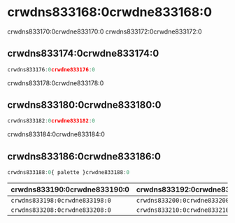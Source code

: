 # crwdns833168:0crwdne833168:0

<p class="description">crwdns833170:0crwdne833170:0 crwdns833172:0crwdne833172:0</p>

## crwdns833174:0crwdne833174:0

```jsx
crwdns833176:0crwdne833176:0
```

crwdns833178:0crwdne833178:0

## crwdns833180:0crwdne833180:0

```jsx
crwdns833182:0crwdne833182:0
```

crwdns833184:0crwdne833184:0

## crwdns833186:0crwdne833186:0

```js
crwdns833188:0{ palette }crwdne833188:0
```

| crwdns833190:0crwdne833190:0   | crwdns833192:0crwdne833192:0   | crwdns833194:0crwdne833194:0   | crwdns833196:0crwdne833196:0                                   |
|:------------------------------ |:------------------------------ |:------------------------------ |:-------------------------------------------------------------- |
| `crwdns833198:0crwdne833198:0` | `crwdns833200:0crwdne833200:0` | `crwdns833202:0crwdne833202:0` | [`crwdns833206:0crwdne833206:0`](crwdns833204:0crwdne833204:0) |
| `crwdns833208:0crwdne833208:0` | `crwdns833210:0crwdne833210:0` | `crwdns833212:0crwdne833212:0` | [`crwdns833216:0crwdne833216:0`](crwdns833214:0crwdne833214:0) |